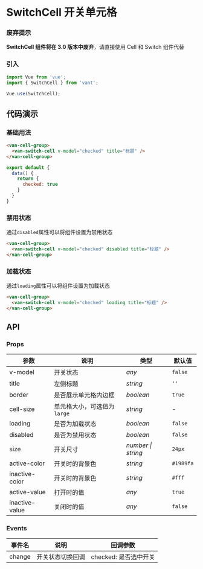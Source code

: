 # SwitchCell 开关单元格

### 废弃提示

<b>SwitchCell 组件将在 3.0 版本中废弃</b>，请直接使用 Cell 和 Switch 组件代替

### 引入

```js
import Vue from 'vue';
import { SwitchCell } from 'vant';

Vue.use(SwitchCell);
```

## 代码演示

### 基础用法

```html
<van-cell-group>
  <van-switch-cell v-model="checked" title="标题" />
</van-cell-group>
```

```js
export default {
  data() {
    return {
      checked: true
    }
  }
}
```

### 禁用状态

通过`disabled`属性可以将组件设置为禁用状态

```html
<van-cell-group>
  <van-switch-cell v-model="checked" disabled title="标题" />
</van-cell-group>
```

### 加载状态

通过`loading`属性可以将组件设置为加载状态

```html
<van-cell-group>
  <van-switch-cell v-model="checked" loading title="标题" />
</van-cell-group>
```

## API

### Props

| 参数 | 说明 | 类型 | 默认值 |
|------|------|------|------|
| v-model | 开关状态 | *any* | `false` |
| title | 左侧标题 |  *string* | `''` |
| border | 是否展示单元格内边框 | *boolean* | `true` |
| cell-size | 单元格大小，可选值为 `large` | *string* | - |
| loading | 是否为加载状态 |  *boolean* | `false` |
| disabled | 是否为禁用状态 |  *boolean* | `false` |
| size | 开关尺寸 | *number \| string* | `24px` |
| active-color | 开关时的背景色 | *string* | `#1989fa` |
| inactive-color | 开关时的背景色 | *string* | `#fff` |
| active-value | 打开时的值 | *any* | `true` |
| inactive-value | 关闭时的值 | *any* | `false` |

### Events

| 事件名 | 说明 | 回调参数 |
|------|------|------|
| change | 开关状态切换回调 | checked: 是否选中开关 |
